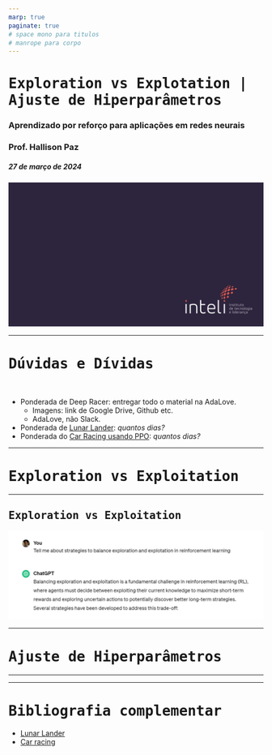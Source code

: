 ```yaml
---
marp: true
paginate: true
# space mono para titulos
# manrope para corpo 
---
```


<style>
    section {
        font-family: "Manrope", Arial;
    }
    h1, h2 {
        font-family: "Space Mono", monospace;
    }
</style>


<!-- _class: invert -->
<!-- _paginate: false -->

# Exploration vs Explotation | Ajuste de Hiperparâmetros

### Aprendizado por reforço para aplicações em redes neurais

### Prof. Hallison Paz

##### 27 de março de 2024

![bg](styles/bg_inteli_04.jpeg)


---

<!-- _class: invert -->
<!-- _paginate: false -->

# Dúvidas e Dívidas

<br/>

- Ponderada de Deep Racer: entregar todo o material na AdaLove.
    - Imagens: link de Google Drive, Github etc.
    - AdaLove, não Slack.
- Ponderada de [Lunar Lander](https://gymnasium.farama.org/): *quantos dias?*
- Ponderada do [Car Racing usando PPO](https://gymnasium.farama.org/environments/box2d/car_racing/): *quantos dias?*

---

<!-- _class: invert -->
<!-- _backgroundColor: #2d253f-->
<!-- _paginate: false -->

# Exploration vs Exploitation

---

## Exploration vs Exploitation

![](img/s8_exploration_exploitation.png)

<!-- _footer: Veja a [conversa aqui](https://chat.openai.com/share/8e10c6d0-8700-4f6d-b34e-9e439253a457) -->


---

<!-- _class: invert -->
<!-- _backgroundColor: #2d253f-->
<!-- _paginate: false -->

# Ajuste de Hiperparâmetros

---

<!-- _footer: intencionalmente em branco -->

---

<!-- _class: invert -->
<!-- _backgroundColor: #2d253f-->
<!-- _paginate: false -->

# Bibliografia complementar

- [Lunar Lander](https://gymnasium.farama.org/environments/box2d/lunar_lander/)
- [Car racing](https://gymnasium.farama.org/environments/box2d/car_racing/)

